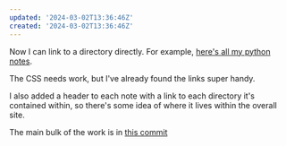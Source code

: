```yaml
---
updated: '2024-03-02T13:36:46Z'
created: '2024-03-02T13:36:46Z'
---
```

Now I can link to a directory directly. For example, [here's all my python notes](https://notes.billmill.org/programming/python.html).

The CSS needs work, but I've already found the links super handy.

I also added a header to each note with a link to each directory it's contained within, so there's some idea of where it lives within the overall site.

The main bulk of the work is in [this commit](https://github.com/llimllib/obsidian_notes/commit/c09867eae4d6c6beb19841696b84a2c5b7950894)